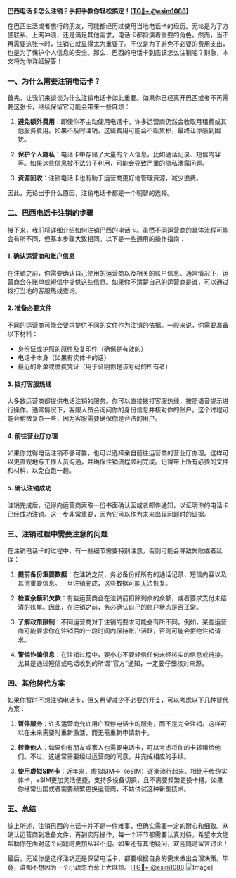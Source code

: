 **巴西电话卡怎么注销？手把手教你轻松搞定！[[TG💪+ @esim1088](https://t.me/s/esim1088)]**

在巴西生活或者旅行的朋友，可能都经历过使用当地电话卡的经历。无论是为了方便联系、上网冲浪，还是满足其他需求，电话卡都扮演着重要的角色。然而，当不再需要这张卡时，注销它就显得尤为重要了。不仅是为了避免不必要的费用支出，也是为了保护个人信息的安全。那么，巴西的电话卡到底该怎么注销呢？别急，本文将为你详细解答！

### 一、为什么需要注销电话卡？

首先，让我们来谈谈为什么注销电话卡如此重要。如果你已经离开巴西或者不再需要这张卡，继续保留它可能会带来一些麻烦：

1. **避免额外费用**：即使你不主动使用电话卡，许多运营商仍然会收取月租费或其他服务费用。如果不及时注销，这些费用可能会不断累积，最终让你感到困扰。

2. **保护个人隐私**：电话卡中存储了大量的个人信息，比如通话记录、短信内容等。如果这些信息被不法分子利用，可能会导致严重的隐私泄露问题。

3. **资源回收**：注销电话卡也有助于运营商更好地管理资源，减少浪费。

因此，无论出于什么原因，注销电话卡都是一个明智的选择。

### 二、巴西电话卡注销的步骤

接下来，我们将详细介绍如何注销巴西的电话卡。虽然不同运营商的具体流程可能会有所不同，但基本步骤大致相同。以下是一些通用的操作指南：

#### 1. 确认运营商和账户信息

在注销之前，你需要确认自己使用的运营商以及相关的账户信息。通常情况下，运营商会在账单或短信中提供这些信息。如果你不清楚自己的运营商是谁，可以通过拨打当地的客服热线查询。

#### 2. 准备必要文件

不同的运营商可能会要求提供不同的文件作为注销的依据。一般来说，你需要准备以下材料：

- 身份证或护照的原件及复印件（确保是有效的）
- 电话卡本身（如果有实体卡的话）
- 最近的账单或缴费凭证（用于证明你是该号码的所有者）

#### 3. 拨打客服热线

大多数运营商都提供电话注销的服务。你可以直接拨打客服热线，按照语音提示进行操作。通常情况下，客服人员会询问你的身份信息并核对你的账户。这个过程可能会稍微复杂一些，因为客服需要确保你是合法的用户。

#### 4. 前往营业厅办理

如果你觉得电话注销不够可靠，也可以选择亲自前往运营商的营业厅办理。这样可以更直观地与工作人员沟通，并确保注销流程顺利完成。记得带上所有必要的文件和材料，以免白跑一趟。

#### 5. 确认注销成功

注销完成后，记得向运营商索取一份书面确认函或者邮件通知，以证明你的电话卡已经成功注销。这一步非常重要，因为它可以作为未来出现问题时的证据。

### 三、注销过程中需要注意的问题

在注销电话卡的过程中，有一些细节需要特别注意，否则可能会导致失败或者延误：

1. **提前备份重要数据**：在注销之前，务必备份好所有的通话记录、短信内容以及其他重要信息。一旦注销完成，这些数据可能无法恢复。

2. **检查余额和欠款**：有些运营商会在注销前扣除剩余的余额，或者要求支付未结清的账单。因此，在注销之前，务必确认自己的账户状态是否正常。

3. **了解政策限制**：不同运营商对于注销的要求可能会有所不同。例如，某些运营商可能要求你在注销后的一段时间内保持账户活跃，否则可能会拒绝注销请求。

4. **警惕诈骗信息**：在注销过程中，要小心不要轻信任何未经核实的信息或链接。尤其是通过短信或电话收到的所谓“官方”通知，一定要仔细核对来源。

### 四、其他替代方案

如果你暂时不想注销电话卡，但又希望减少不必要的开支，可以考虑以下几种替代方案：

1. **暂停服务**：许多运营商允许用户暂停电话卡的服务，而不是完全注销。这样可以在未来需要时重新激活，而无需重新申请新卡。

2. **转赠他人**：如果你有朋友或家人也需要电话卡，可以考虑将你的卡转赠给他们。不过，这通常需要经过运营商的同意，并完成相应的手续。

3. **使用虚拟SIM卡**：近年来，虚拟SIM卡（eSIM）逐渐流行起来。相比于传统实体卡，eSIM更加灵活便捷，支持多设备切换，且不需要频繁更换卡槽。如果你经常出国或者需要频繁更换运营商，不妨试试这种新型技术。

### 五、总结

综上所述，注销巴西的电话卡并不是一件难事，但确实需要一定的耐心和细致。从确认运营商到准备文件，再到实际操作，每一个环节都需要认真对待。希望本文能帮助你在面对这个问题时更加从容不迫。如果还有其他疑问，欢迎随时留言讨论！

最后，无论你是选择注销还是保留电话卡，都要根据自身的需求做出合理决策。毕竟，谁都不想因为一个小疏忽而惹上大麻烦。[[TG💪+ @esim1088](https://t.me/s/esim1088) ![Image](https://i.postimg.cc/4NQfJmqS/Snipaste-2025-05-13-00-14-12.png)]